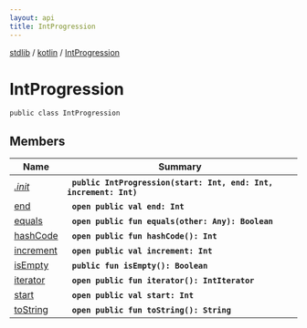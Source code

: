 ```yaml
---
layout: api
title: IntProgression
---
```

[stdlib](../../index.md) / [kotlin](../index.md) / [IntProgression](index.md)

# IntProgression

```
public class IntProgression
```

## Members

| Name | Summary |
|------|---------|
|[*.init*](_init_.md)|&nbsp;&nbsp;**`public IntProgression(start: Int, end: Int, increment: Int)`**<br>|
|[end](end.md)|&nbsp;&nbsp;**`open public val end: Int`**<br>|
|[equals](equals.md)|&nbsp;&nbsp;**`open public fun equals(other: Any): Boolean`**<br>|
|[hashCode](hashCode.md)|&nbsp;&nbsp;**`open public fun hashCode(): Int`**<br>|
|[increment](increment.md)|&nbsp;&nbsp;**`open public val increment: Int`**<br>|
|[isEmpty](isEmpty.md)|&nbsp;&nbsp;**`public fun isEmpty(): Boolean`**<br>|
|[iterator](iterator.md)|&nbsp;&nbsp;**`open public fun iterator(): IntIterator`**<br>|
|[start](start.md)|&nbsp;&nbsp;**`open public val start: Int`**<br>|
|[toString](toString.md)|&nbsp;&nbsp;**`open public fun toString(): String`**<br>|
